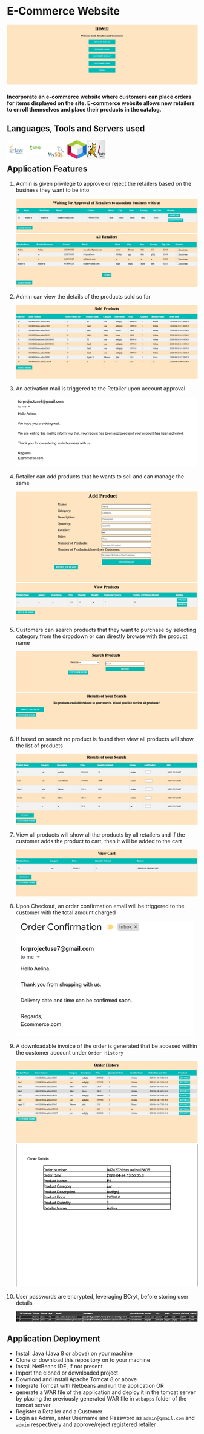 # E-Commerce Website
<img alt="home" src="https://github.com/aelinadas/e-commerce/blob/master/images/home.png" />

#### Incorporate an e-commerce website where customers can place orders for items displayed on the site. E-commerce website allows new retailers to enroll themselves and place their products in the catalog.

## Languages, Tools and Servers used

<img align="left" alt="java" width="50px" height="60px" src="https://github.com/aelinadas/aelinadas/blob/master/images/java.png" />
<img align="left" alt="spring" width="50px" height="40px" src="https://github.com/aelinadas/aelinadas/blob/master/images/spring.png" />
<img align="left" alt="mysql" width="60px" height="60px" src="https://github.com/aelinadas/aelinadas/blob/master/images/mysql.png" />
<img align="left" alt="netbeans" width="50px" height="50px" src="https://github.com/aelinadas/aelinadas/blob/master/images/netbeans.png" />
<img align="left" alt="tomcat" width="50px" height="50px" src="https://github.com/aelinadas/aelinadas/blob/master/images/tomcat.jpg" />
<br />
<br />

## Application Features

1. Admin is given privilege to approve or reject the retailers based on the business they want to be into

    <img alt="approve" src="https://github.com/aelinadas/e-commerce/blob/master/images/approve.png" />

    <img alt="disapprove" src="https://github.com/aelinadas/e-commerce/blob/master/images/disapprove.png" />

2. Admin can view the details of the products sold so far

    <img alt="booking" src="https://github.com/aelinadas/e-commerce/blob/master/images/sold.png" />

3. An activation mail is triggered to the Retailer upon account approval

    <img alt="mail" src="https://github.com/aelinadas/e-commerce/blob/master/images/emailapprove.png" />

4. Retailer can add products that he wants to sell and can manage the same

    <img alt="addproduct" src="https://github.com/aelinadas/e-commerce/blob/master/images/addproduct.png" />

    <img alt="manageproduct" src="https://github.com/aelinadas/e-commerce/blob/master/images/manageproduct.png" />

5. Customers can search products that they want to purchase by selecting category from the dropdown or can directly browse with the product name

    <img alt="browse" src="https://github.com/aelinadas/e-commerce/blob/master/images/browse.png" />

    <img alt="result" src="https://github.com/aelinadas/e-commerce/blob/master/images/result.png" />

6. If based on search no product is found then view all products will show the list of products

    <img alt="viewall" src="https://github.com/aelinadas/e-commerce/blob/master/images/viewall.png" />

7. View all products will show all the products by all retailers and if the customer adds the product to cart, then it will be added to the cart

    <img alt="cart" src="https://github.com/aelinadas/e-commerce/blob/master/images/cart.png" />

8. Upon Checkout, an order confirmation email will be triggered to the customer with the total amount charged

    <img alt="orderconfirm" src="https://github.com/aelinadas/e-commerce/blob/master/images/orderconfirm.png" />

9. A downloadable invoice of the order is generated that be accesed within the customer account under `Order History`

    <img alt="order" src="https://github.com/aelinadas/e-commerce/blob/master/images/order.png" />

    <img alt="invoice" src="https://github.com/aelinadas/e-commerce/blob/master/images/invoice.png" />

10. User passwords are encrypted, leveraging BCryt, before storing user details

    <img alt="encrypt" src="https://github.com/aelinadas/e-commerce/blob/master/images/encrypt.png" />

## Application Deployment

- Install Java (Java 8 or above) on your machine
- Clone or download this repository on to your machine
- Install NetBeans IDE, if not present
- Import the cloned or downloaded project
- Download and install Apache Tomcat 8 or above
- Integrate Tomcat with Netbeans and run the application
OR
- generate a WAR file of the application and deploy it in the tomcat server by placing the previously generated WAR file in `webapps` folder of the tomcat server                  
- Register a Retailer and a Customer
- Login as Admin, enter Username and Password as `admin@gmail.com` and `admin` respectively and approve/reject registered retailer